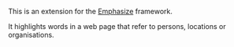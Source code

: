 This is an extension for the [Emphasize](https://github.com/charbugs/emphasize) framework. 

It highlights words in a web page that refer to persons, locations or organisations.
